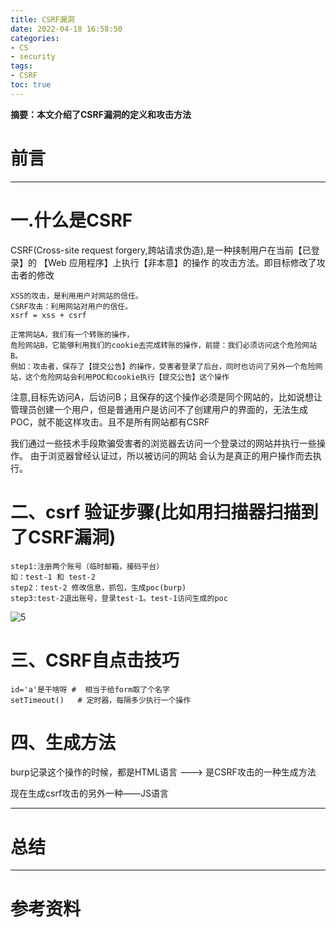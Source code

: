```yaml
---
title: CSRF漏洞
date: 2022-04-18 16:58:50
categories:
- CS
- security
tags:
- CSRF
toc: true
---
```

**摘要：本文介绍了CSRF漏洞的定义和攻击方法**
<!-- more -->
# 前言

---
# 一.什么是CSRF
CSRF(Cross-site request forgery,跨站请求伪造),是一种挟制用户在当前【已登录】的 【Web 应用程序】上执行【非本意】的操作 的攻击方法。即目标修改了攻击者的修改
```
XSS的攻击，是利用用户对网站的信任。
CSRF攻击：利用网站对用户的信任。
xsrf = xss + csrf
```
```
正常网站A，我们有一个转账的操作，
危险网站B，它能够利用我们的cookie去完成转账的操作，前提：我们必须访问这个危险网站B。
例如：攻击者，保存了【提交公告】的操作，受害者登录了后台，同时也访问了另外一个危险网站，这个危险网站会利用POC和cookie执行【提交公告】这个操作
```
注意,目标先访问A，后访问B；且保存的这个操作必须是同个网站的，比如说想让管理员创建一个用户，但是普通用户是访问不了创建用户的界面的，无法生成POC，就不能这样攻击。且不是所有网站都有CSRF

我们通过一些技术手段欺骗受害者的浏览器去访问一个登录过的网站并执行一些操 作。
由于浏览器曾经认证过，所以被访问的网站 会认为是真正的用户操作而去执行。

# 二、csrf 验证步骤(比如用扫描器扫描到了CSRF漏洞)
```
step1:注册两个账号（临时邮箱，接码平台）
如：test-1 和 test-2
step2：test-2 修改信息，抓包，生成poc(burp)
step3:test-2退出账号，登录test-1。test-1访问生成的poc
```
![5](https://cdn.jsdelivr.net/gh/zhangsx19/PicBed/images_for_blogs5.png)

# 三、CSRF自点击技巧
```
id='a'是干啥呀 #  相当于给form取了个名字
setTimeout()   # 定时器，每隔多少执行一个操作
```

# 四、生成方法
burp记录这个操作的时候，都是HTML语言  --->  是CSRF攻击的一种生成方法


现在生成csrf攻击的另外一种——JS语言

---
# 总结

---
# 参考资料
